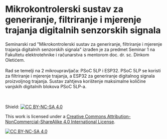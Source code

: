 # Mikrokontrolerski sustav za generiranje, filtriranje i mjerenje trajanja digitalnih senzorskih signala 
Seminarski rad "Mikrokontrolerski sustav za generiranje, filtriranje i mjerenje trajanja digitalnih senzorskih signala" izrađen je za predmet Seminar 1 na Fakultetu elektrotehnike i računarstva s mentorom doc. dr. sc. Dinkom Oletićem.
<br><br>
Rad se temelji na 2 mikroupravljača: PSoC 5LP i ESP32. PSoC 5LP se koristi za filtriranje i mjerenje trajanja, a ESP32 za generiranje digitalnog signala proizvoljnog trajanja. Sustav zahtjeva korištenje maksimalne količine vanjskih digitalnih blokova PSoC 5LP-a. 

<br><br>
Shield: [![CC BY-NC-SA 4.0][cc-by-nc-sa-shield]][cc-by-nc-sa]

This work is licensed under a
[Creative Commons Attribution-NonCommercial-ShareAlike 4.0 International License][cc-by-nc-sa].

[![CC BY-NC-SA 4.0][cc-by-nc-sa-image]][cc-by-nc-sa]

[cc-by-nc-sa]: http://creativecommons.org/licenses/by-nc-sa/4.0/
[cc-by-nc-sa-image]: https://licensebuttons.net/l/by-nc-sa/4.0/88x31.png
[cc-by-nc-sa-shield]: https://img.shields.io/badge/License-CC%20BY--NC--SA%204.0-lightgrey.svg
